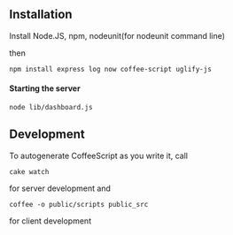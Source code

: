 Installation
------------

Install Node.JS, npm, nodeunit(for nodeunit command line)

then

    npm install express log now coffee-script uglify-js

#### Starting the server

    node lib/dashboard.js

Development 
-----------

To autogenerate CoffeeScript as you write it, call

    cake watch

for server development and

    coffee -o public/scripts public_src

for client development

